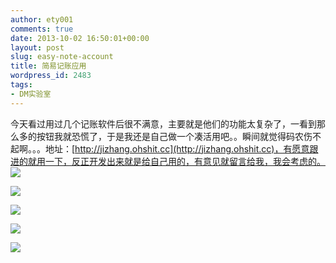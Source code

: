 ```yaml
---
author: ety001
comments: true
date: 2013-10-02 16:50:01+00:00
layout: post
slug: easy-note-account
title: 简易记账应用
wordpress_id: 2483
tags:
- DM实验室
---
```


今天看过用过几个记账软件后很不满意，主要就是他们的功能太复杂了，一看到那么多的按钮我就恐慌了，于是我还是自己做一个凑活用吧。。瞬间就觉得码农伤不起啊。。。地址：[http://jizhang.ohshit.cc](http://jizhang.ohshit.cc)，有愿意跟进的就用一下，反正开发出来就是给自己用的，有意见就留言给我，我会考虑的。
[![](http://www.domyself.me/wp-content/uploads/2013/10/psb-169x300.jpg)](http://www.domyself.me/wp-content/uploads/2013/10/psb.jpg)

[![](http://www.domyself.me/wp-content/uploads/2013/10/psb-1-169x300.jpg)](http://www.domyself.me/wp-content/uploads/2013/10/psb-1.jpg)

[![](http://www.domyself.me/wp-content/uploads/2013/10/psb-2-169x300.jpg)](http://www.domyself.me/wp-content/uploads/2013/10/psb-2.jpg)

[![](http://www.domyself.me/wp-content/uploads/2013/10/psb-3-169x300.jpg)](http://www.domyself.me/wp-content/uploads/2013/10/psb-3.jpg)

[![](http://www.domyself.me/wp-content/uploads/2013/10/psb-4-169x300.jpg)](http://www.domyself.me/wp-content/uploads/2013/10/psb-4.jpg)

